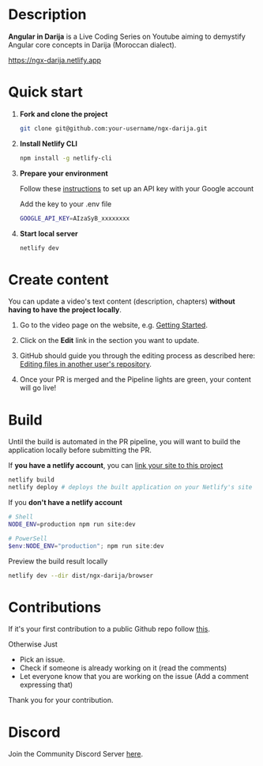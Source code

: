 # Description

**Angular in Darija** is a Live Coding Series on Youtube aiming to demystify Angular core concepts in Darija (Moroccan dialect).

https://ngx-darija.netlify.app

# Quick start

1. **Fork and clone the project**

   ```sh
   git clone git@github.com:your-username/ngx-darija.git
   ```

2. **Install Netlify CLI**

   ```sh
   npm install -g netlify-cli
   ```

3. **Prepare your environment**

   Follow these [instructions](https://developers.google.com/maps/documentation/maps-static/get-api-key?hl=en) to set up an API key with your Google account

   Add the key to your .env file

   ```sh
   GOOGLE_API_KEY=AIzaSyB_xxxxxxxx
   ```

4. **Start local server**
   ```sh
   netlify dev
   ```

# Create content

You can update a video's text content (description, chapters) **without having to have the project locally**.

1. Go to the video page on the website, e.g. [Getting Started](https://ngx-darija.netlify.app/sessions/rT0FUs7uUks).

2. Click on the **Edit** link in the section you want to update.

3. GitHub should guide you through the editing process as described here: [Editing files in another user's repository](https://docs.github.com/en/github/managing-files-in-a-repository/managing-files-on-github/editing-files-in-another-users-repository).

4. Once your PR is merged and the Pipeline lights are green, your content will go live!

# Build

Until the build is automated in the PR pipeline, you will want to build the application locally before submitting the PR.

If **you have a netlify account**, you can [link your site to this project](https://docs.netlify.com/cli/get-started/#installation)

```sh
netlify build
netlify deploy # deploys the built application on your Netlify's site
```

If you **don't have a netlify account**

```sh
# Shell
NODE_ENV=production npm run site:dev
```

```powershell
# PowerSell
$env:NODE_ENV="production"; npm run site:dev
```

Preview the build result locally

```sh
netlify dev --dir dist/ngx-darija/browser
```

# Contributions

If it's your first contribution to a public Github repo
follow [this](https://github.com/firstcontributions/first-contributions).

Otherwise Just

- Pick an issue.
- Check if someone is already working on it (read the comments)
- Let everyone know that you are working on the issue (Add a comment expressing that)

Thank you for your contribution.

# Discord

Join the Community Discord Server [here](https://bit.ly/ngDiscord).
